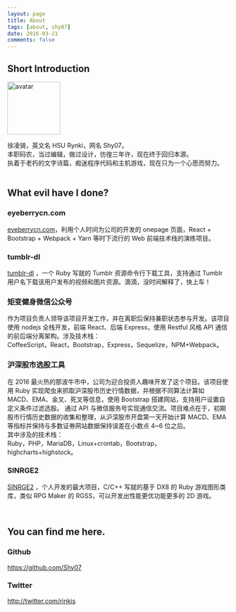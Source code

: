 ```yaml
---
layout: page
title: About
tags: [about, shy07]
date: 2016-03-21
comments: false
---
```



## Short Introduction

<img src="{{ site.avatar }}"
  style="width:120px;height:120px;margin-left:0" alt="avatar"/>

徐凌骑，英文名 HSU Rynki，网名 Shy07。  
本职码农，当过编辑，做过设计，彷徨三年许，现在终于回归本源。  
执着于老朽的文字诗篇，痴迷程序代码和主机游戏，现在只为一个心愿而努力。  
<br/>

## What evil have I done?

### eyeberrycn.com
[eyeberrycn.com](https://github.com/Shy07/eyeberrycn.com)，利用个人时间为公司的开发的 onepage 页面，React + Bootstrap + Webpack + Yarn 等时下流行的 Web 前端技术栈的演练项目。

### tumblr-dl
[tumblr-dl](https://github.com/Shy07/tumblr-dl) ，一个 Ruby 写就的 Tumblr 资源命令行下载工具，支持通过 Tumblr 用户名下载该用户发布的视频和图片资源。滴滴，没时间解释了，快上车！  

### 矩变健身微信公众号
作为项目负责人领导该项目开发工作，并在离职后保持兼职状态参与开发。该项目使用 nodejs 全栈开发，前端 React、后端 Express，使用 Restful 风格 API 通信的前后端分离架构。涉及技术栈：  
CoffeeScript，React，Bootstrap，Express，Sequelize，NPM+Webpack。

### 沪深股市选股工具
在 2016 最火热的那波牛市中，公司为迎合投资人趣味开发了这个项目。该项目使用 Ruby 实现爬虫来抓取沪深股市历史行情数据，并根据不同算法计算如 MACD、EMA、金叉、死叉等信息，使用 Bootstrap 搭建网站，支持用户设置自定义条件过滤选股。
通过 API 与微信服务号实现通信交流。项目难点在于，初期股市行情历史数据的收集和整理，从沪深股市开盘第一天开始计算 MACD、EMA 等指标并保持与多数证券网站数据保持误差在小数点 4~6 位之后。  
其中涉及的技术栈：  
Ruby，PHP，MariaDB，Linux+crontab，Bootstrap，highcharts+highstock。  

### SINRGE2
[SINRGE2](https://github.com/Shy07/SINRGE2) ，个人开发的最大项目，C/C++ 写就的基于 DX8 的 Ruby 游戏图形类库，类似 RPG Maker  的 RGSS，可以开发出性能更优功能更多的 2D 游戏。  

<br/>

## You can find me here.  

### Github

<https://github.com/Shy07>

### Twitter

<http://twitter.com/rinkis>
